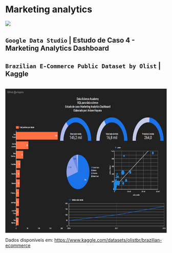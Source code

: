 # Marketing analytics

<a href="https://cdnlogo.com/logo/google-data-studio_10045.html"><img height="50" src="https://cdn.cdnlogo.com/logos/g/40/google-data-studio.svg" style="max-width: 100%;"></a>

## `Google Data Studio` | **Estudo de Caso 4** - Marketing Analytics Dashboard 
## `Brazilian E-Commerce Public Dataset by Olist` | Kaggle

<br>

<img align="center" alt="" width="760" height="450" src="https://raw.githubusercontent.com/a-hayana/marketing_analytics/main/dashboard_ariane.png">

Dados disponíveis em: https://www.kaggle.com/datasets/olistbr/brazilian-ecommerce
